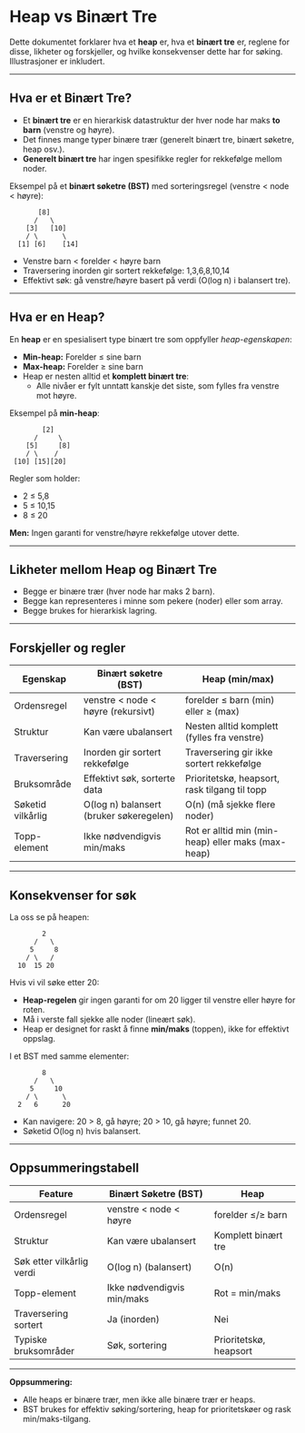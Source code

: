 # Heap vs Binært Tre

Dette dokumentet forklarer hva et **heap** er, hva et **binært tre** er, reglene for disse, likheter og forskjeller, og hvilke konsekvenser dette har for søking. Illustrasjoner er inkludert.

---

## Hva er et Binært Tre?
- Et **binært tre** er en hierarkisk datastruktur der hver node har maks **to barn** (venstre og høyre).
- Det finnes mange typer binære trær (generelt binært tre, binært søketre, heap osv.).
- **Generelt binært tre** har ingen spesifikke regler for rekkefølge mellom noder.

Eksempel på et **binært søketre (BST)** med sorteringsregel (venstre < node < høyre):

```
       [8]
      /   \
    [3]   [10]
    / \      \
  [1] [6]    [14]
```

- Venstre barn < forelder < høyre barn
- Traversering inorden gir sortert rekkefølge: 1,3,6,8,10,14
- Effektivt søk: gå venstre/høyre basert på verdi (O(log n) i balansert tre).

---

## Hva er en Heap?
En **heap** er en spesialisert type binært tre som oppfyller *heap-egenskapen*:

- **Min-heap:** Forelder ≤ sine barn
- **Max-heap:** Forelder ≥ sine barn
- Heap er nesten alltid et **komplett binært tre**:
  - Alle nivåer er fylt unntatt kanskje det siste, som fylles fra venstre mot høyre.

Eksempel på **min-heap**:

```
        [2]
      /     \
    [5]     [8]
    / \    /
 [10] [15][20]
```

Regler som holder:
- 2 ≤ 5,8
- 5 ≤ 10,15
- 8 ≤ 20

**Men:** Ingen garanti for venstre/høyre rekkefølge utover dette.

---

## Likheter mellom Heap og Binært Tre
- Begge er binære trær (hver node har maks 2 barn).
- Begge kan representeres i minne som pekere (noder) eller som array.
- Begge brukes for hierarkisk lagring.

---

## Forskjeller og regler

| Egenskap         | Binært søketre (BST)                 | Heap (min/max)                         |
|------------------|--------------------------------------|----------------------------------------|
| Ordensregel      | venstre < node < høyre (rekursivt)   | forelder ≤ barn (min) eller ≥ (max)    |
| Struktur         | Kan være ubalansert                  | Nesten alltid komplett (fylles fra venstre) |
| Traversering     | Inorden gir sortert rekkefølge       | Traversering gir ikke sortert rekkefølge |
| Bruksområde      | Effektivt søk, sorterte data         | Prioritetskø, heapsort, rask tilgang til topp |
| Søketid vilkårlig| O(log n) balansert (bruker søkeregelen)| O(n) (må sjekke flere noder)          |
| Topp-element     | Ikke nødvendigvis min/maks           | Rot er alltid min (min-heap) eller maks (max-heap) |

---

## Konsekvenser for søk

La oss se på heapen:

```
        2
      /   \
     5     8
    / \   /
  10  15 20
```

Hvis vi vil søke etter 20:
- **Heap-regelen** gir ingen garanti for om 20 ligger til venstre eller høyre for roten.  
- Må i verste fall sjekke alle noder (lineært søk).
- Heap er designet for raskt å finne **min/maks** (toppen), ikke for effektivt oppslag.

<div style="page-break-after:always;"></div>

I et BST med samme elementer:

```
        8
      /   \
     5     10
    / \      \
  2   6      20
```

- Kan navigere: 20 > 8, gå høyre; 20 > 10, gå høyre; funnet 20.  
- Søketid O(log n) hvis balansert.

---

## Oppsummeringstabell

| Feature                | Binært Søketre (BST)           | Heap                    |
|------------------------|--------------------------------|------------------------|
| Ordensregel            | venstre < node < høyre         | forelder ≤/≥ barn      |
| Struktur               | Kan være ubalansert            | Komplett binært tre    |
| Søk etter vilkårlig verdi | O(log n) (balansert)        | O(n)                   |
| Topp-element           | Ikke nødvendigvis min/maks     | Rot = min/maks         |
| Traversering sortert   | Ja (inorden)                   | Nei                    |
| Typiske bruksområder   | Søk, sortering                 | Prioritetskø, heapsort |

---

**Oppsummering:**  
- Alle heaps er binære trær, men ikke alle binære trær er heaps.
- BST brukes for effektiv søking/sortering, heap for prioritetskøer og rask min/maks-tilgang.
